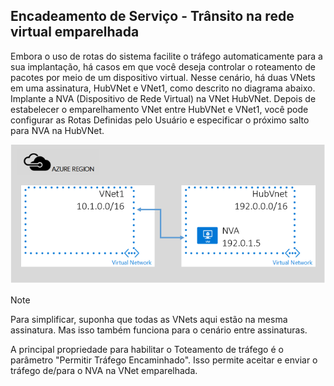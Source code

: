 ## Encadeamento de Serviço - Trânsito na rede virtual emparelhada
Embora o uso de rotas do sistema facilite o tráfego automaticamente para a sua implantação, há casos em que você deseja controlar o roteamento de pacotes por meio de um dispositivo virtual. Nesse cenário, há duas VNets em uma assinatura, HubVNet e VNet1, como descrito no diagrama abaixo. Implante a NVA (Dispositivo de Rede Virtual) na VNet HubVNet. Depois de estabelecer o emparelhamento VNet entre HubVNet e VNet1, você pode configurar as Rotas Definidas pelo Usuário e especificar o próximo salto para NVA na HubVNet.

![Tráfego e NVA](./media/virtual-networks-create-vnetpeering-scenario-transit-include/figure01.PNG)

> [!NOTE]
> Para simplificar, suponha que todas as VNets aqui estão na mesma assinatura. Mas isso também funciona para o cenário entre assinaturas.
> 
> 

A principal propriedade para habilitar o Toteamento de tráfego é o parâmetro "Permitir Tráfego Encaminhado". Isso permite aceitar e enviar o tráfego de/para o NVA na VNet emparelhada.

<!---HONumber=AcomDC_0928_2016-->